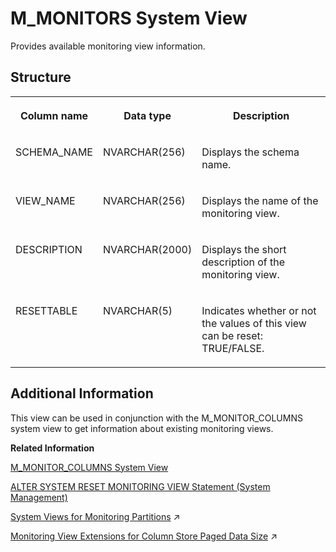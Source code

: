 <!-- loio20b5772775191014aea79a7f51ae1ee8 -->

# M\_MONITORS System View

Provides available monitoring view information.



<a name="loio20b5772775191014aea79a7f51ae1ee8___m__m_o_n_i_t_o_r_s_1struct_M_MONITORS"/>

## Structure


<table>
<tr>
<th valign="top">

Column name

</th>
<th valign="top">

Data type

</th>
<th valign="top">

Description

</th>
</tr>
<tr>
<td valign="top">

SCHEMA\_NAME

</td>
<td valign="top">

NVARCHAR\(256\)

</td>
<td valign="top">

Displays the schema name.

</td>
</tr>
<tr>
<td valign="top">

VIEW\_NAME

</td>
<td valign="top">

NVARCHAR\(256\)

</td>
<td valign="top">

Displays the name of the monitoring view.

</td>
</tr>
<tr>
<td valign="top">

DESCRIPTION

</td>
<td valign="top">

NVARCHAR\(2000\)

</td>
<td valign="top">

Displays the short description of the monitoring view.

</td>
</tr>
<tr>
<td valign="top">

RESETTABLE

</td>
<td valign="top">

NVARCHAR\(5\)

</td>
<td valign="top">

Indicates whether or not the values of this view can be reset: TRUE/FALSE.

</td>
</tr>
</table>



<a name="loio20b5772775191014aea79a7f51ae1ee8___m__m_o_n_i_t_o_r_s_1fulldesc_M_MONITORS"/>

## Additional Information

This view can be used in conjunction with the M\_MONITOR\_COLUMNS system view to get information about existing monitoring views.

**Related Information**  


[M\_MONITOR\_COLUMNS System View](m-monitor-columns-system-view-20b54f6.md "All the columns in the monitoring views.")

[ALTER SYSTEM RESET MONITORING VIEW Statement \(System Management\)](../../010-SQL-Reference/012-SQL-Statements/alter-system-reset-monitoring-view-statement-system-management-20d27aa.md "Resets statistics data for the specified monitoring view.")

[System Views for Monitoring Partitions](https://help.sap.com/viewer/f9c5015e72e04fffa14d7d4f7267d897/2024_1_QRC/en-US/9d829883639d445884cc0d9210f14394.html "A number of system views allow you to monitor your partitions.") :arrow_upper_right:

[Monitoring View Extensions for Column Store Paged Data Size](https://help.sap.com/viewer/f9c5015e72e04fffa14d7d4f7267d897/2024_1_QRC/en-US/b06e99431b2740fdb4a47c7ee130f89d.html "A number of monitoring views provide information about the in-memory and on-disk size of the page-loadable data in relation to the in-memory and on-disk size of non-paged (column-loadable) data, helping you understand the effectiveness of page-loadable storage.") :arrow_upper_right:

